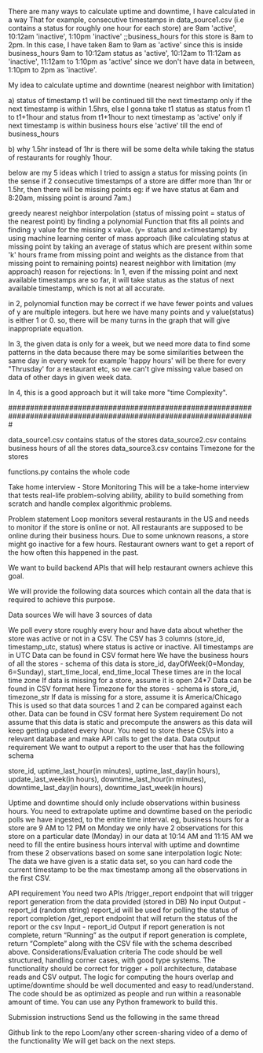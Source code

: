 There are many ways to calculate uptime and downtime, I have calculated in a way That for example, consecutive timestamps in data_source1.csv (i.e contains a status for roughly one hour for each store) are 9am 'active', 10:12am 'inactive', 1:10pm 'inactive' ;;business_hours for this store is 8am to 2pm. In this case, I have taken 8am to 9am as 'active' since this is inside business_hours 9am to 10:12am status as 'active', 10:12am to 11:12am as 'inactive', 11:12am to 1:10pm as 'active' since we don't have data in between, 1:10pm to 2pm as 'inactive'.

My idea to calculate uptime and downtime (nearest neighbor with limitation)

a) status of timestamp t1 will be continued till the next timestamp only if the next timestamp is within 1.5hrs, else I gonna take t1 status as status from t1 to t1+1hour and status from t1+1hour to next timestamp as 'active' only if next timestamp is within business hours else 'active' till the end of business_hours

b) why 1.5hr instead of 1hr is there will be some delta while taking the status of restaurants for roughly 1hour.

below are my 5 ideas which I tried to assign a status for missing points (in the sense if 2 consecutive timestamps of a store are differ more than 1hr or 1.5hr, then there will be missing points eg: if we have status at 6am and 8:20am, missing point is around 7am.)

greedy nearest neighbor interpolation (status of missing point = status of the nearest point)
by finding a polynomial Function that fits all points and finding y value for the missing x value. (y= status and x=timestamp)
by using machine learning
center of mass approach (like calculating status at missing point by taking an average of status which are present within some 'k' hours frame from missing point and weights as the distance from that missing point to remaining points)
nearest neighbor with limitation (my approach)
reason for rejections: In 1, even if the missing point and next available timestamps are so far, it will take status as the status of next available timestamp, which is not at all accurate.

in 2, polynomial function may be correct if we have fewer points and values of y are multiple integers. but here we have many points and y value(status) is either 1 or 0. so, there will be many turns in the graph that will give inappropriate equation.

In 3, the given data is only for a week, but we need more data to find some patterns in the data because there may be some similarities between the same day in every week for example 'happy hours' will be there for every "Thrusday' for a restaurant etc, so we can't give missing value based on data of other days in given week data.

In 4, this is a good approach but it will take more "time Complexity".

#################################################################################################################

data_source1.csv contains status of the stores data_source2.csv contains business hours of all the stores data_source3.csv contains Timezone for the stores

functions.py contains the whole code

Take home interview - Store Monitoring
This will be a take-home interview that tests real-life problem-solving ability, ability to build something from scratch and handle complex algorithmic problems.

Problem statement
Loop monitors several restaurants in the US and needs to monitor if the store is online or not. All restaurants are supposed to be online during their business hours. Due to some unknown reasons, a store might go inactive for a few hours. Restaurant owners want to get a report of the how often this happened in the past.

We want to build backend APIs that will help restaurant owners achieve this goal.

We will provide the following data sources which contain all the data that is required to achieve this purpose.

Data sources
We will have 3 sources of data

We poll every store roughly every hour and have data about whether the store was active or not in a CSV. The CSV has 3 columns (store_id, timestamp_utc, status) where status is active or inactive. All timestamps are in UTC
Data can be found in CSV format here
We have the business hours of all the stores - schema of this data is store_id, dayOfWeek(0=Monday, 6=Sunday), start_time_local, end_time_local
These times are in the local time zone
If data is missing for a store, assume it is open 24*7
Data can be found in CSV format here
Timezone for the stores - schema is store_id, timezone_str
If data is missing for a store, assume it is America/Chicago
This is used so that data sources 1 and 2 can be compared against each other.
Data can be found in CSV format here
System requirement
Do not assume that this data is static and precompute the answers as this data will keep getting updated every hour.
You need to store these CSVs into a relevant database and make API calls to get the data.
Data output requirement
We want to output a report to the user that has the following schema

store_id, uptime_last_hour(in minutes), uptime_last_day(in hours), update_last_week(in hours), downtime_last_hour(in minutes), downtime_last_day(in hours), downtime_last_week(in hours)

Uptime and downtime should only include observations within business hours.
You need to extrapolate uptime and downtime based on the periodic polls we have ingested, to the entire time interval.
eg, business hours for a store are 9 AM to 12 PM on Monday
we only have 2 observations for this store on a particular date (Monday) in our data at 10:14 AM and 11:15 AM
we need to fill the entire business hours interval with uptime and downtime from these 2 observations based on some sane interpolation logic
Note: The data we have given is a static data set, so you can hard code the current timestamp to be the max timestamp among all the observations in the first CSV.

API requirement
You need two APIs
/trigger_report endpoint that will trigger report generation from the data provided (stored in DB)
No input
Output - report_id (random string)
report_id will be used for polling the status of report completion
/get_report endpoint that will return the status of the report or the csv
Input - report_id
Output
if report generation is not complete, return “Running” as the output
if report generation is complete, return “Complete” along with the CSV file with the schema described above.
Considerations/Evaluation criteria
The code should be well structured, handling corner cases, with good type systems.
The functionality should be correct for trigger + poll architecture, database reads and CSV output.
The logic for computing the hours overlap and uptime/downtime should be well documented and easy to read/understand.
The code should be as optimized as people and run within a reasonable amount of time.
You can use any Python framework to build this.

Submission instructions
Send us the following in the same thread

Github link to the repo
Loom/any other screen-sharing video of a demo of the functionality
We will get back on the next steps.
